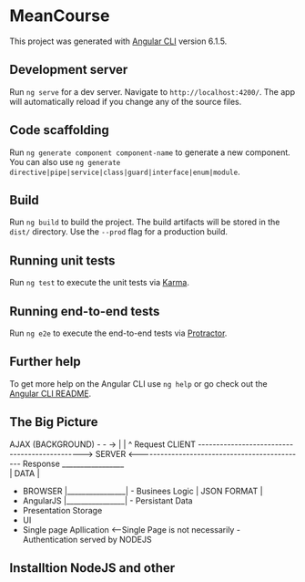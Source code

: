 # MeanCourse

This project was generated with [Angular CLI](https://github.com/angular/angular-cli) version 6.1.5.

## Development server

Run `ng serve` for a dev server. Navigate to `http://localhost:4200/`. The app will automatically reload if you change any of the source files.

## Code scaffolding

Run `ng generate component component-name` to generate a new component. You can also use `ng generate directive|pipe|service|class|guard|interface|enum|module`.

## Build

Run `ng build` to build the project. The build artifacts will be stored in the `dist/` directory. Use the `--prod` flag for a production build.

## Running unit tests

Run `ng test` to execute the unit tests via [Karma](https://karma-runner.github.io).

## Running end-to-end tests

Run `ng e2e` to execute the end-to-end tests via [Protractor](http://www.protractortest.org/).

## Further help

To get more help on the Angular CLI use `ng help` or go check out the [Angular CLI README](https://github.com/angular/angular-cli/blob/master/README.md).

## The Big Picture

AJAX (BACKGROUND)         -  -  ->  |
                                    |
                                    ^
                                Request
    CLIENT    ---------------------------------------------->     SERVER
              <----------------------------------------------
                              Response
                            _________________      
                            |     DATA       |              
  - BROWSER                 |________________|                  - Businees Logic
                            |    JSON FORMAT |          
  - AngularJS               |________________|                  - Persistant Data 
  - Presentation                                                  Storage
  - UI                                                                
  - Single page Apllication <--Single Page is not necessarily   - Authentication
                                 served by NODEJS


## Installtion NodeJS and other 


